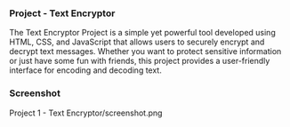 ### Project - Text Encryptor

The Text Encryptor Project is a simple yet powerful tool developed using HTML, CSS, and JavaScript that allows users to securely encrypt and decrypt text messages. Whether you want to protect sensitive information or just have some fun with friends, this project provides a user-friendly interface for encoding and decoding text.

### Screenshot
Project 1 - Text Encryptor/screenshot.png

